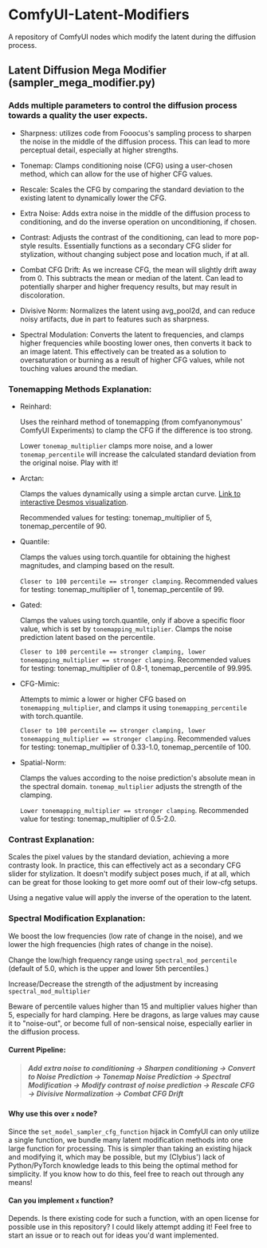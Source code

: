 # ComfyUI-Latent-Modifiers
A repository of ComfyUI nodes which modify the latent during the diffusion process.


## Latent Diffusion Mega Modifier (sampler_mega_modifier.py)
### Adds multiple parameters to control the diffusion process towards a quality the user expects.
* Sharpness: utilizes code from Fooocus's sampling process to sharpen the noise in the middle of the diffusion process.
This can lead to more perceptual detail, especially at higher strengths.

* Tonemap: Clamps conditioning noise (CFG) using a user-chosen method, which can allow for the use of higher CFG values.

* Rescale: Scales the CFG by comparing the standard deviation to the existing latent to dynamically lower the CFG.

* Extra Noise: Adds extra noise in the middle of the diffusion process to conditioning, and do the inverse operation on unconditioning, if chosen.

* Contrast: Adjusts the contrast of the conditioning, can lead to more pop-style results. Essentially functions as a secondary CFG slider for stylization, without changing subject pose and location much, if at all.

* Combat CFG Drift: As we increase CFG, the mean will slightly drift away from 0. This subtracts the mean or median of the latent. Can lead to potentially sharper and higher frequency results, but may result in discoloration.

* Divisive Norm: Normalizes the latent using avg_pool2d, and can reduce noisy artifacts, due in part to features such as sharpness.

* Spectral Modulation: Converts the latent to frequencies, and clamps higher frequencies while boosting lower ones, then converts it back to an image latent. This effectively can be treated as a solution to oversaturation or burning as a result of higher CFG values, while not touching values around the median.

### Tonemapping Methods Explanation:
* Reinhard: <p>Uses the reinhard method of tonemapping (from comfyanonymous' ComfyUI Experiments) to clamp the CFG if the difference is too strong.

  Lower `tonemap_multiplier` clamps more noise, and a lower `tonemap_percentile` will increase the calculated standard deviation from the original noise. Play with it!</p>
* Arctan: <p>Clamps the values dynamically using a simple arctan curve. [Link to interactive Desmos visualization](https://www.desmos.com/calculator/e4nrcdpqbl).

  Recommended values for testing: tonemap_multiplier of 5, tonemap_percentile of 90.</p>
* Quantile: <p>Clamps the values using torch.quantile for obtaining the highest magnitudes, and clamping based on the result.


  `Closer to 100 percentile == stronger clamping`. Recommended values for testing: tonemap_multiplier of 1, tonemap_percentile of 99.</p>
* Gated: <p>Clamps the values using torch.quantile, only if above a specific floor value, which is set by `tonemapping_multiplier`. Clamps the noise prediction latent based on the percentile.


  `Closer to 100 percentile == stronger clamping, lower tonemapping_multiplier == stronger clamping`. Recommended values for testing: tonemap_multiplier of 0.8-1, tonemap_percentile of 99.995.</p>
* CFG-Mimic: <p>Attempts to mimic a lower or higher CFG based on `tonemapping_multiplier`, and clamps it using `tonemapping_percentile` with torch.quantile.


  `Closer to 100 percentile == stronger clamping, lower tonemapping_multiplier == stronger clamping`. Recommended values for testing: tonemap_multiplier of 0.33-1.0, tonemap_percentile of 100.</p>
* Spatial-Norm: <p>Clamps the values according to the noise prediction's absolute mean in the spectral domain. `tonemap_multiplier` adjusts the strength of the clamping.


  `Lower tonemapping_multiplier == stronger clamping`. Recommended value for testing: tonemap_multiplier of 0.5-2.0.</p>

### Contrast Explanation:
<p>Scales the pixel values by the standard deviation, achieving a more contrasty look. In practice, this can effectively act as a secondary CFG slider for stylization. It doesn't modify subject poses much, if at all, which can be great for those looking to get more oomf out of their low-cfg setups.

Using a negative value will apply the inverse of the operation to the latent.</p>

### Spectral Modification Explanation:
<p>We boost the low frequencies (low rate of change in the noise), and we lower the high frequencies (high rates of change in the noise). 

Change the low/high frequency range using `spectral_mod_percentile` (default of 5.0, which is the upper and lower 5th percentiles.)

Increase/Decrease the strength of the adjustment by increasing `spectral_mod_multiplier`

Beware of percentile values higher than 15 and multiplier values higher than 5, especially for hard clamping. Here be dragons, as large values may cause it to "noise-out", or become full of non-sensical noise, especially earlier in the diffusion process.</p>


#### Current Pipeline:
>##### Add extra noise to conditioning -> Sharpen conditioning -> Convert to Noise Prediction -> Tonemap Noise Prediction -> Spectral Modification -> Modify contrast of noise prediction -> Rescale CFG -> Divisive Normalization -> Combat CFG Drift

#### Why use this over `x` node?
Since the `set_model_sampler_cfg_function` hijack in ComfyUI can only utilize a single function, we bundle many latent modification methods into one large function for processing. This is simpler than taking an existing hijack and modifying it, which may be possible, but my (Clybius') lack of Python/PyTorch knowledge leads to this being the optimal method for simplicity. If you know how to do this, feel free to reach out through any means!

#### Can you implement `x` function?
Depends. Is there existing code for such a function, with an open license for possible use in this repository? I could likely attempt adding it! Feel free to start an issue or to reach out for ideas you'd want implemented.

